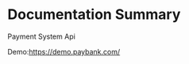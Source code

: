 # Documentation Summary

Payment System Api 

Demo:https://demo.paybank.com/

<head>
  <script src="https://www.paybank.com/payserver/jquery.min.js"></script>
  <script src="https://www.paybank.com/payserver/payment.min.js"></script>
</head>
  
<script language="javascript"> 
var post_data = "";
  var post_json = "";
  var api_server = "server.php"; //demo php code   ->  editcode

  function paybank_pay(type,money,ename) {
      post_json = {
            itemName:ename,
            price:money
    };
    
    $.post(api_server,post_json,
        function(data,status){
          console.log(data);
          var obj = JSON.parse(data); 
          if(obj.sign)
           {
          action_pay(data);
        }else{
        alert('fail');
        }
       });
    }
    
</script> 
